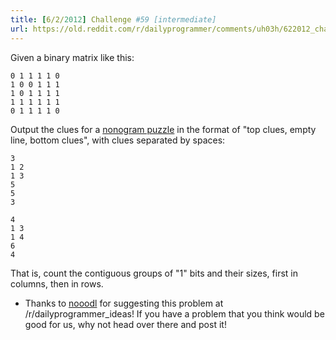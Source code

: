 ```yaml
---
title: [6/2/2012] Challenge #59 [intermediate]
url: https://old.reddit.com/r/dailyprogrammer/comments/uh03h/622012_challenge_59_intermediate/
---
```


Given a binary matrix like this:

    0 1 1 1 1 0
    1 0 0 1 1 1
    1 0 1 1 1 1
    1 1 1 1 1 1
    0 1 1 1 1 0

Output the clues for a [nonogram puzzle](http://en.wikipedia.org/wiki/Nonogram) in the format of "top clues, empty line, bottom clues", with clues separated by spaces:

    3
    1 2
    1 3
    5
    5
    3
    
    4
    1 3
    1 4
    6
    4

That is, count the contiguous groups of "1" bits and their sizes, first in columns, then in rows.

* Thanks to [nooodl](http://www.reddit.com/user/nooodl) for suggesting this problem at /r/dailyprogrammer_ideas! If you have a problem that you think would be good for us, why not head over there and post it!
